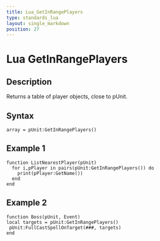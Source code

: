```yaml
---
title: Lua_GetInRangePlayers
type: standards_lua
layout: single_markdown
position: 27
---
```


# Lua GetInRangePlayers

## Description

Returns a table of player objects, close to pUnit.

## Syntax

```
array = pUnit:GetInRangePlayers()
```

## Example 1

```
function ListNearestPlayer(pUnit)
  for i,pPlayer in pairs(pUnit:GetInRangePlayers()) do
    print(pPlayer:GetName())
  end
end
```

## Example 2

```
function Boss(pUnit, Event)
local targets = pUnit:GetInRangePlayers()
 pUnit:FullCastSpellOnTarget(###, targets)
end
```